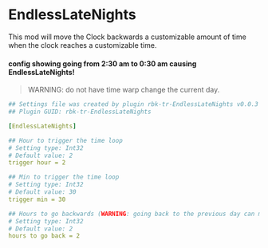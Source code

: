 # EndlessLateNights

This mod will move the Clock backwards a customizable amount of time when the clock reaches a customizable time.

#### config showing going from 2:30 am to 0:30 am causing EndlessLateNights!

> WARNING: do not have time warp change the current day.

```yaml
## Settings file was created by plugin rbk-tr-EndlessLateNights v0.0.3
## Plugin GUID: rbk-tr-EndlessLateNights

[EndlessLateNights]

## Hour to trigger the time loop
# Setting type: Int32
# Default value: 2
trigger hour = 2

## Min to trigger the time loop
# Setting type: Int32
# Default value: 30
trigger min = 30

## Hours to go backwards (WARNING: going back to the previous day can mess with things)
# Setting type: Int32
# Default value: 2
hours to go back = 2
```